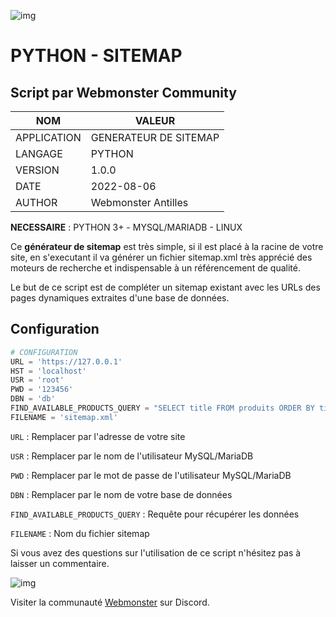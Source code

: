 ![img](https://jobboard.webmonster.tech/assets/images/webmonster/logo-dark@2x.png)
# PYTHON - SITEMAP
## Script par Webmonster Community

| NOM           | VALEUR                |
| ------------- | --------------------- |
| APPLICATION   | GENERATEUR DE SITEMAP |
| LANGAGE       | PYTHON                |
| VERSION       | 1.0.0                 |
| DATE          | 2022-08-06            |
| AUTHOR        | Webmonster Antilles   |

**NECESSAIRE** : PYTHON 3+ - MYSQL/MARIADB - LINUX

Ce **générateur de sitemap** est très simple, si il est placé à la racine de votre site, en s'executant il va générer un fichier sitemap.xml très apprécié des moteurs de recherche et indispensable à un référencement de qualité.

Le but de ce script est de compléter un sitemap existant avec les URLs des pages dynamiques extraites d'une base de données.

## Configuration

```python
# CONFIGURATION
URL = 'https://127.0.0.1'
HST = 'localhost'
USR = 'root'
PWD = '123456'
DBN = 'db'
FIND_AVAILABLE_PRODUCTS_QUERY = "SELECT title FROM produits ORDER BY title"
FILENAME = 'sitemap.xml'
```

``URL`` : Remplacer par l'adresse de votre site

``USR`` : Remplacer par le nom de l'utilisateur MySQL/MariaDB

``PWD`` : Remplacer par le mot de passe de l'utilisateur MySQL/MariaDB

``DBN`` : Remplacer par le nom de votre base de données

``FIND_AVAILABLE_PRODUCTS_QUERY`` : Requête pour récupérer les données

``FILENAME`` : Nom du fichier sitemap



Si vous avez des questions sur l'utilisation de ce script n'hésitez pas à laisser un commentaire.

![img](https://jobboard.webmonster.tech/assets/images/webmonster/logo-dark.png)

Visiter la communauté [Webmonster](https://discord.gg/XU4g5WfH4R) sur Discord.
